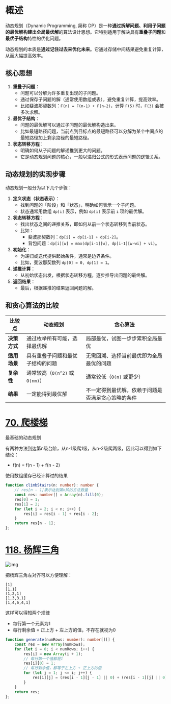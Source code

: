 # 概述

动态规划（Dynamic Programming, 简称 DP）是一种**通过拆解问题、利用子问题的最优解构建出全局最优解**的算法设计思想。它特别适用于解决具有**重叠子问题**和**最优子结构**特性的优化问题。

动态规划的本质是**通过记住过去来优化未来**。它通过存储中间结果避免重复计算，从而大幅提高效率。

## 核心思想

1. **重叠子问题**：
   - 问题可以分解为许多重复出现的子问题。
   - 通过保存子问题的解（通常使用数组或表），避免重复计算，提高效率。
   - 比如斐波那契数列：`F(n) = F(n-1) + F(n-2)`，计算 `F(5)` 时，`F(3)` 会被多次求解。
2. **最优子结构**：
   - 问题的最优解可以通过子问题的最优解构造出来。
   - 比如最短路径问题，当前点到目标点的最短路径可以分解为某个中间点的最短路径加上剩余路径的最短路径。
3. **状态转移方程**：
   - 明确如何从子问题的解递推到更大的问题。
   - 它是动态规划问题的核心，一般以递归公式的形式表示问题的逻辑关系。

## 动态规划的实现步骤

动态规划一般分为以下几个步骤：

1. **定义状态（状态表示）**：
   - 找到问题的「阶段」和「状态」，明确如何表示一个子问题。
   - 状态通常用数组 `dp[i]` 表示，例如 `dp[i]` 表示前 `i` 项的最优解。
2. **状态转移方程**：
   - 找出状态之间的递推关系，即如何从前一个状态转移到当前状态。
   - 比如：
     - 斐波那契数列：`dp[i] = dp[i-1] + dp[i-2]`。
     - 背包问题：`dp[i][w] = max(dp[i-1][w], dp[i-1][w-wi] + vi)`。
3. **初始化**：
   - 为递归或迭代提供起始条件，通常是边界条件。
   - 比如，斐波那契数列 `dp[0] = 0, dp[1] = 1`。
4. **递推计算**：
   - 从初始状态出发，根据状态转移方程，逐步推导出问题的最终解。
5. **返回结果**：
   - 最后，根据递推的结果返回问题的解。



## 和贪心算法的比较

| **比较点**   | **动态规划**                     | **贪心算法**                                       |
| ------------ | -------------------------------- | -------------------------------------------------- |
| **决策方式** | 通过枚举所有可能，选择最优解     | 局部最优，试图一步步累积全局最优                   |
| **适用场景** | 具有重叠子问题和最优子结构的问题 | 无需回溯、选择当前最优即为全局最优的问题           |
| **复杂性**   | 通常较高（`O(n^2)` 或 `O(nm)`）  | 通常较低（`O(n)` 或更少）                          |
| **结果**     | 一定能得到最优解                 | 不一定得到最优解，依赖于问题是否满足贪心策略的条件 |



# [70. 爬楼梯](https://leetcode.cn/problems/climbing-stairs/?envType=study-plan-v2&envId=top-100-liked)

最基础的动态规划

有两种方法到达第n级台阶，从n-1级爬1级，从n-2级爬两级，因此可以得到如下结论：

* f(n) = f(n - 1) + f(n - 2)

使用数组缓存已经计算过的结果

```ts
function climbStairs(n: number): number {
    // res[n - 1]表示达到第n阶的方法数量
    const res: number[] = Array(n).fill(0);
    res[0] = 1;
    res[1] = 2;
    for (let i = 2; i < n; i++) {
        res[i] = res[i - 1] + res[i - 2];
    }
    return res[n - 1];
};
```





# [118. 杨辉三角](https://leetcode.cn/problems/pascals-triangle/?envType=study-plan-v2&envId=top-100-liked)

![img](https://pic.leetcode-cn.com/1626927345-DZmfxB-PascalTriangleAnimated2.gif)

把杨辉三角左对齐可以方便理解：

```
[1]
[1,1]
[1,2,1]
[1,3,3,1]
[1,4,6,4,1]
```

这样可以得知两个规律

* 每行第一个元素为1
* 每行剩余值 = 正上方 + 左上方的值，不存在就视为0

```ts
function generate(numRows: number): number[][] {
    const res = new Array(numRows);
    for (let i = 0; i < numRows; i++) {
        res[i] = new Array(i + 1);
        // 每行第一个值都是1
        res[i][0] = 1;
        // 每行剩余值，都等于左上方 + 正上方的值
        for (let j = 1; j <= i; j++) {
            res[i][j] = (res[i - 1][j - 1] || 0) + (res[i - 1][j] || 0);
        }
    }
    return res;
};
```

